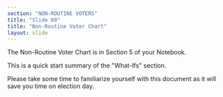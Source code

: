 ```yaml
---
section: "NON-ROUTINE VOTERS"
title: "Slide 60"
title: "Non-Routine Voter Chart"
layout: slide
---
```


The Non-Routine Voter Chart is in Section 5 of your Notebook.

This is a quick start summary of the "What-Ifs" section.

Please take some time to familiarize yourself with this document as it will save you time on election day.




